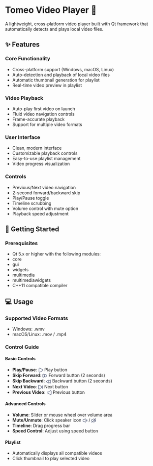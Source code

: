# Tomeo Video Player 🎥

A lightweight, cross-platform video player built with Qt framework that automatically detects and plays local video files.

## ✨ Features

### Core Functionality
- Cross-platform support (Windows, macOS, Linux)
- Auto-detection and playback of local video files
- Automatic thumbnail generation for playlist
- Real-time video preview in playlist

### Video Playback
- Auto-play first video on launch
- Fluid video navigation controls
- Frame-accurate playback
- Support for multiple video formats

### User Interface
- Clean, modern interface
- Customizable playback controls
- Easy-to-use playlist management 
- Video progress visualization

### Controls
- Previous/Next video navigation
- 2-second forward/backward skip
- Play/Pause toggle
- Timeline scrubbing
- Volume control with mute option
- Playback speed adjustment

## 🚀 Getting Started

### Prerequisites

- Qt 5.x or higher with the following modules:
 - core
 - gui
 - widgets
 - multimedia
 - multimediawidgets
- C++11 compatible compiler

## 💻 Usage

### Supported Video Formats
- Windows: .wmv
- macOS/Linux: .mov / .mp4

### Control Guide

#### Basic Controls
- **Play/Pause**: <img src="icons/play-dark.svg" alt="play icon" width="16" height="16" style="vertical-align: middle;"> Play button 
- **Skip Forward**: <img src="icons/fast-forward-dark.svg" alt="play icon" width="16" height="16" style="vertical-align: middle;"> Forward button (2 seconds)
- **Skip Backward**: <img src="icons/rewind-dark.svg" alt="play icon" width="16" height="16" style="vertical-align: middle;"> Backward button (2 seconds)
- **Next Video**: <img src="icons/next-dark.svg" alt="play icon" width="16" height="16" style="vertical-align: middle;"> Next button
- **Previous Video**: <img src="icons/previous-dark.svg" alt="play icon" width="16" height="16" style="vertical-align: middle;"> Previous button

#### Advanced Controls
- **Volume**:  Slider or mouse wheel over volume area 
- **Mute/Unmute**:  Click speaker icon <img src="icons/volume-dark.svg" alt="play icon" width="16" height="16" style="vertical-align: middle;"> / <img src="icons/mute-dark.svg" alt="play icon" width="16" height="16" style="vertical-align: middle;">
- **Timeline**: Drag progress bar
- **Speed Control**: Adjust using speed button

#### Playlist
- Automatically displays all compatible videos
- Click thumbnail to play selected video
